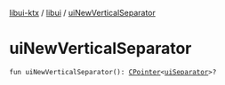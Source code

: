 [libui-ktx](../index.md) / [libui](index.md) / [uiNewVerticalSeparator](./ui-new-vertical-separator.md)

# uiNewVerticalSeparator

`fun uiNewVerticalSeparator(): `[`CPointer`](../kotlinx.cinterop/-c-pointer/index.md)`<`[`uiSeparator`](ui-separator.md)`>?`